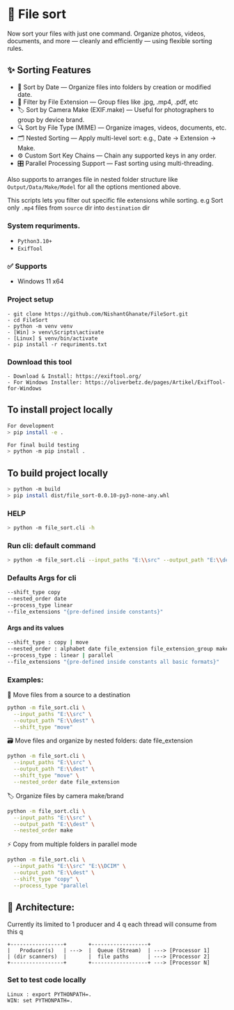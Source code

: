 # 📁 File sort

Now sort your files with just one command.
Organize photos, videos, documents, and more — cleanly and efficiently — using flexible sorting rules.


## ✨ Sorting Features
- 📅 Sort by Date — Organize files into folders by creation or modified date.
- 🧩 Filter by File Extension — Group files like .jpg, .mp4, .pdf, etc
- 🏷️ Sort by Camera Make (EXIF.make) — Useful for photographers to group by device brand.
- 🔍 Sort by File Type (MIME) — Organize images, videos, documents, etc.
- 🗂️ Nested Sorting — Apply multi-level sort: e.g., Date → Extension → Make.
- ⚙️ Custom Sort Key Chains — Chain any supported keys in any order.
- 🎛️ Parallel Processing Support — Fast sorting using multi-threading.



Also supports to arranges file in nested folder structure like `Output/Data/Make/Model` for all the options mentioned above.

This scripts lets you filter out specific file extensions while sorting.
e.g Sort only `.mp4` files from `source` dir into `destination` dir

### System requriments.
- `Python3.10+`
- `ExifTool`

### ✅ Supports
- Windows 11 x64


### Project setup
```
- git clone https://github.com/NishantGhanate/FileSort.git
- cd FileSort
- python -m venv venv
- [Win] > venv\Scripts\activate
- [Linux] $ venv/bin/activate
- pip install -r requriments.txt
```

### Download this tool
```
- Download & Install: https://exiftool.org/
- For Windows Installer: https://oliverbetz.de/pages/Artikel/ExifTool-for-Windows
```

## To install project locally
```bash
For development
> pip install -e .

For final build testing
> python -m pip install .
```


## To build project locally
```bash
> python -m build
> pip install dist/file_sort-0.0.10-py3-none-any.whl
```

### HELP
```bash
> python -m file_sort.cli -h
```

### Run cli: default command
```bash
> python -m file_sort.cli --input_paths "E:\\src" --output_path "E:\\dest"
```

### Defaults Args for cli
```bash
--shift_type copy
--nested_order date
--process_type linear
--file_extensions "{pre-defined inside constants}"
```

#### Args and its values
```bash
--shift_type : copy | move
--nested_order : alphabet date file_extension file_extension_group make model
--process_type : linear | parallel
--file_extensions "{pre-defined inside constants all basic formats}"
```

### Examples:

🔁 Move files from a source to a destination
```bash
python -m file_sort.cli \
  --input_paths "E:\\src" \
  --output_path "E:\\dest" \
  --shift_type "move"
```

🗃️ Move files and organize by nested folders: date file_extension
```bash
python -m file_sort.cli \
  --input_paths "E:\\src" \
  --output_path "E:\\dest" \
  --shift_type "move" \
  --nested_order date file_extension
```

🏷️ Organize files by camera make/brand
```bash
python -m file_sort.cli \
  --input_paths "E:\\src" \
  --output_path "E:\\dest" \
  --nested_order make
```

⚡ Copy from multiple folders in parallel mode
```bash
python -m file_sort.cli \
  --input_paths "E:\\src" "E:\\DCIM" \
  --output_path "E:\\dest" \
  --shift_type "copy" \
  --process_type "parallel
```




## 🧱 Architecture:
Currently its limited to 1 producer and 4 q each thread will consume from this q
```
+-----------------+       +------------------+
|   Producer(s)   | --->  |  Queue (Stream)  | ---> [Processor 1]
| (dir scanners)  |       |  file paths      | ---> [Processor 2]
+-----------------+       +------------------+ ---> [Processor N]
```


### Set to test code locally
```
Linux : export PYTHONPATH=.
WIN: set PYTHONPATH=.
```
